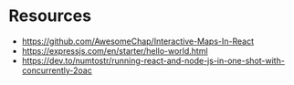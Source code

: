 # Resources
 - https://github.com/AwesomeChap/Interactive-Maps-In-React
 - https://expressjs.com/en/starter/hello-world.html
 - https://dev.to/numtostr/running-react-and-node-js-in-one-shot-with-concurrently-2oac